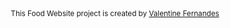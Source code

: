 


<div align="center">
<sub>This Food Website project is created by
<a href="https://github.com/ValentineFernandes">Valentine Fernandes </a>
</sub>
</div>




